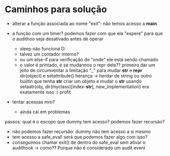 # Caminhos para solução

- alterar a função associada ao nome "exit": não temos acesso a __main__
- a função com um timer? podemos fazer com que ela "espere" para que o audithoo seja desativado antes de operar
    - sleep não funciona D:
    - talvez um contador interno?
    - ou um else-if para verificação de "onde" ele está sendo chamado
    - o valor é printado, e se mudarmos o repr dele??
        primeiro dar um jeito de circumventar a limitação "_" para mudar __str__ e __repr__
            dir(object) e setattribute()
            herança -> herdar de string ou outro builtin que tenha __str__
            criar um objeto  e mudar o __str__ usando setaatr(obj, dir(myclass)[index-__str__], new_implementation)
            era exatamente isso :)
            profit
        

        
- tentar acessas mro?
    - ainda cai em problemas
    

passos: qual é o escopo que dummy tem acesso? podemos fazer recursão?
- não podemos fazer recursão: dummy não tem acesso a si mesmo
- tem acesso a safe_eval! será que podemos fazer algo com isso?
- conseguimos chamar exit() de dentro do safe_eval sem ativar o audithook -> como?? Porque não é considerado um audit event

